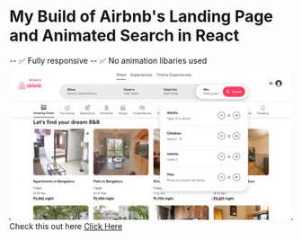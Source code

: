 # My Build of Airbnb's Landing Page and Animated Search in React
-- ✅ Fully responsive
-- ✅ No animation libaries used
![Preview](https://github.com/ArnavNath550/arnavs-airbnb-project/blob/main/public/assets/readme/project-preview.png?raw=true)
Check this out here [Click Here](https://arnavnath550.github.io/arnavs-airbnb-project/)

